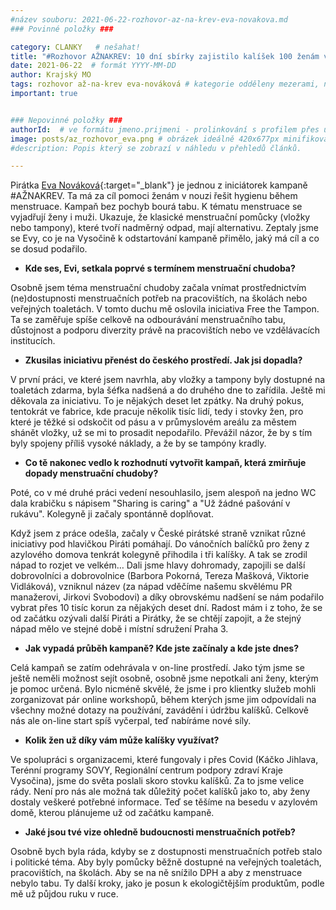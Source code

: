 ```yaml
---
#název souboru: 2021-06-22-rozhovor-az-na-krev-eva-novakova.md
### Povinné položky ###

category: CLANKY   # nešahat!
title: "#Rozhovor AŽNAKREV: 10 dní sbírky zajistilo kalíšek 100 ženám v nouzi, říká Eva Nováková"
date: 2021-06-22  # formát YYYY-MM-DD
author: Krajský MO
tags: rozhovor až-na-krev eva-nováková # kategorie odděleny mezerami, např. volby zemědělství životní-prostředí piráti (viz https://jihomoravsky.pirati.cz/tags/)
important: true


### Nepovinné položky ###
authorId:  # ve formátu jmeno.prijmeni - prolinkování s profilem přes uid
image: posts/az_rozhovor_eva.png # obrázek ideálně 420x677px minifikovaný přes https://tinypng.com/
#description: Popis který se zobrazí v náhledu v přehledů článků.

---
```


Pirátka [Eva Nováková](https://vysocina.pirati.cz/lide/eva-novakova/){:target="_blank"} je jednou z iniciátorek kampaně #AŽNAKREV. Ta má za cíl pomoci ženám v nouzi řešit hygienu během menstruace. Kampaň bez pochyb bourá tabu. K tématu menstruace se vyjadřují ženy i muži. Ukazuje, že klasické menstruační pomůcky (vložky nebo tampony), které tvoří nadměrný odpad, mají alternativu. Zeptaly jsme se Evy, co je na Vysočině k odstartování kampaně přimělo, jaký má cíl a co se dosud podařilo.

- **Kde ses, Evi, setkala poprvé s termínem menstruační chudoba?**

Osobně jsem téma menstruační chudoby začala vnímat prostřednictvím (ne)dostupnosti menstruačních potřeb na pracovištích, na školách nebo veřejných toaletách. V tomto duchu mě oslovila iniciativa Free the Tampon. Ta se zaměřuje spíše celkově na odbourávání menstruačního tabu, důstojnost a podporu diverzity právě na pracovištích nebo ve vzdělávacích institucích.

- **Zkusilas iniciativu přenést do českého prostředí. Jak jsi dopadla?**

V první práci, ve které jsem navrhla, aby vložky a tampony byly dostupné na toaletách zdarma, byla šéfka nadšená a do druhého dne to zařídila. Ještě mi děkovala za iniciativu. To je nějakých deset let zpátky. Na druhý pokus, tentokrát ve fabrice, kde pracuje několik tisíc lidí, tedy i stovky žen, pro které je těžké si odskočit od pásu a v průmyslovém areálu za městem shánět vložky, už se mi to prosadit nepodařilo. Převážil názor, že by s tím byly spojeny příliš vysoké náklady, a že by se tampóny kradly.

- **Co tě nakonec vedlo k rozhodnutí vytvořit kampaň, která zmirňuje dopady menstruační chudoby?**

Poté, co v mé druhé práci vedení nesouhlasilo, jsem alespoň na jedno WC dala krabičku s nápisem "Sharing is caring" a "Už žádné pašování v rukávu". Kolegyně ji začaly spontánně doplňovat.

Když jsem z práce odešla, začaly v České pirátské straně vznikat různé iniciativy pod hlavičkou Piráti pomáhají. Do vánočních balíčků pro ženy z azylového domova tenkrát kolegyně přihodila i tři kalíšky. A tak se zrodil nápad to rozjet ve velkém… Dali jsme hlavy dohromady, zapojili se další dobrovolníci a dobrovolnice (Barbora Pokorná, Tereza Mašková, Viktorie Vidláková), vzniknul název (za nápad vděčíme našemu skvělému PR manažerovi, Jirkovi Svobodovi) a díky obrovskému nadšení se nám podařilo vybrat přes 10 tisíc korun za nějakých deset dní. Radost mám i z toho, že se od začátku ozývali další Piráti a Pirátky, že se chtějí zapojit, a že stejný nápad mělo ve stejné době i místní sdružení Praha 3. 

- **Jak vypadá průběh kampaně? Kde jste začínaly a kde jste dnes?**

Celá kampaň se zatím odehrávala v on-line prostředí. Jako tým jsme se ještě neměli možnost sejít osobně, osobně jsme nepotkali ani ženy, kterým je pomoc určená. Bylo nicméně skvělé, že jsme i pro klientky služeb mohli zorganizovat pár online workshopů, během kterých jsme jim odpovídali na všechny možné dotazy na používání, zavádění i údržbu kalíšků. Celkově nás ale on-line start spíš vyčerpal, teď nabíráme nové síly.

- **Kolik žen už díky vám může kalíšky využívat?**

Ve spolupráci s organizacemi, které fungovaly i přes Covid (Káčko Jihlava, Terénní programy SOVY, Regionální centrum podpory zdraví Kraje Vysočina), jsme do světa poslali skoro stovku kalíšků. Za to jsme velice rády. Není pro nás ale možná tak důležitý počet kalíšků jako to, aby ženy dostaly veškeré potřebné informace. Teď se těšíme na besedu v azylovém domě, kterou plánujeme už od začátku kampaně.

- **Jaké jsou tvé vize ohledně budoucnosti menstruačních potřeb?**

Osobně bych byla ráda, kdyby se z dostupnosti menstruačních potřeb stalo i politické téma. Aby byly pomůcky běžně dostupné na veřejných toaletách, pracovištích, na školách. Aby se na ně snížilo DPH a aby z menstruace nebylo tabu. Ty další kroky, jako je posun k ekologičtějším produktům, podle mě už půjdou ruku v ruce.
